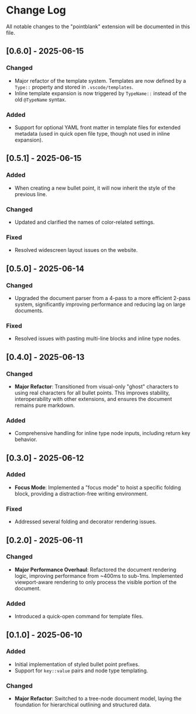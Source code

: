 # Change Log

All notable changes to the "pointblank" extension will be documented in this file.

## [0.6.0] - 2025-06-15
### Changed
- Major refactor of the template system. Templates are now defined by a `Type::` property and stored in `.vscode/templates`.
- Inline template expansion is now triggered by `TypeName::` instead of the old `@TypeName` syntax.
### Added
- Support for optional YAML front matter in template files for extended metadata (used in quick open file type, though not used in inline expansion).

## [0.5.1] - 2025-06-15
### Added
- When creating a new bullet point, it will now inherit the style of the previous line.

### Changed
- Updated and clarified the names of color-related settings.

### Fixed
- Resolved widescreen layout issues on the website.

## [0.5.0] - 2025-06-14
### Changed
- Upgraded the document parser from a 4-pass to a more efficient 2-pass system, significantly improving performance and reducing lag on large documents.
### Fixed
- Resolved issues with pasting multi-line blocks and inline type nodes.

## [0.4.0] - 2025-06-13
### Changed
- **Major Refactor**: Transitioned from visual-only "ghost" characters to using real characters for all bullet points. This improves stability, interoperability with other extensions, and ensures the document remains pure markdown.
### Added
- Comprehensive handling for inline type node inputs, including return key behavior.

## [0.3.0] - 2025-06-12
### Added
- **Focus Mode**: Implemented a "focus mode" to hoist a specific folding block, providing a distraction-free writing environment.
### Fixed
- Addressed several folding and decorator rendering issues.

## [0.2.0] - 2025-06-11
### Changed
- **Major Performance Overhaul**: Refactored the document rendering logic, improving performance from ~400ms to sub-1ms. Implemented viewport-aware rendering to only process the visible portion of the document.
### Added
- Introduced a quick-open command for template files.

## [0.1.0] - 2025-06-10
### Added
- Initial implementation of styled bullet point prefixes.
- Support for `key::value` pairs and node type templating.
### Changed
- **Major Refactor**: Switched to a tree-node document model, laying the foundation for hierarchical outlining and structured data.